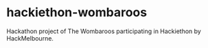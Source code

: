 # hackiethon-wombaroos
Hackathon project of The Wombaroos participating in Hackiethon by HackMelbourne.
